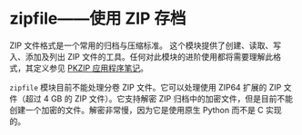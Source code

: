 # zipfile——使用 ZIP 存档

ZIP 文件格式是一个常用的归档与压缩标准。 这个模块提供了创建、读取、写入、添加及列出 ZIP 文件的工具。任何对此模块的进阶使用都将需要理解此格式，其定义参见 [PKZIP 应用程序笔记](https://pkware.cachefly.net/webdocs/casestudies/APPNOTE.TXT)。

`zipfile` 模块目前不能处理分卷 ZIP 文件。它可以处理使用 ZIP64 扩展的 ZIP 文件（超过 4 GB 的 ZIP 文件）。它支持解密 ZIP 归档中的加密文件，但是目前不能创建一个加密的文件。解密非常慢，因为它是使用原生 Python 而不是 C 实现的。

